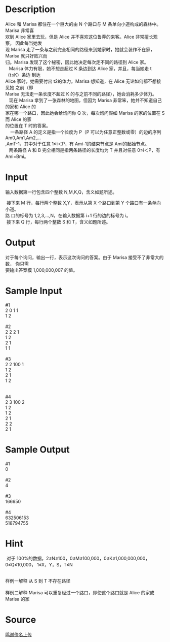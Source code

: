 
# Description

<div class="content"><div>Alice 和 Marisa 都住在一个巨大的由 N 个路口与 M 条单向小道构成的森林中。Marisa 非常喜</div>
<div>欢到 Alice 家里去玩，但是 Alice 并不喜欢这位鲁莽的来客。Alice 非常擅长观察， 因此每当她发</div>
<div>现 Marisa 走了一条与之前完全相同的路径来到她家时，她就会装作不在家， Marisa 就只好败兴而</div>
<div>归。Marisa 发现了这个秘密，因此她决定每次走不同的路径到 Alice 家。</div>
<div>   Marisa 体力有限，她不想走超过 K 条边到达 Alice 家，并且，每当她走 t（t≤K）条边 到达 </div>
<div>Alice 家时，她需要付出 t2的体力。Marisa 想知道，在 Alice 无论如何都不想接见她 之前（即 </div>
<div>Marisa 无法走一条长度不超过 K 的与之前不同的路径），她会消耗多少体力。</div>
<div>   现在 Marisa 拿到了一张森林的地图，但因为 Marisa 非常笨，她并不知道自己的家和 Alice 的</div>
<div>家在哪一个路口，因此她会给询问你 Q 次，每次询问假如 Marisa 的家的位置在 S 而 Alice 的家</div>
<div>的位置在 T 时的答案。</div>
<div>    一条路径 A 的定义是指一个长度为 P（P 可以为任意正整数或零）的边的序列 Am0,Am1,Am2,…</div>
<div>,AmT-1，其中对于任意 1≤i＜P，有 Ami-1的结束节点是 Ami的起始节点。 </div>
<div>   两条路径 A 和 B 完全相同是指两条路径的长度均为 T 并且对任意 0≤i＜P，有 Ami=Bmi。</div></div>

# Input

<div class="content"><p>输入数据第一行包含四个整数 N,M,K,Q，含义如题所述。 </p>
<div>
<div> 接下来 M 行，每行两个整数 X,Y，表示从第 X 个路口到第 Y 个路口有一条单向小道。</div>
<div>路 口的标号为 1,2,3,…,N，在输入数据第 i+1 行的边的标号为 i。 </div>
<div> 接下来 Q 行，每行两个整数 S 和 T，含义如题所述。 </div>
</div></div>

# Output

<div class="content"><div>对于每个询问，输出一行，表示这次询问的答案。由于 Marisa 接受不了非常大的数， 你只需</div>
<div>
<div>要输出答案模 1,000,000,007 的值。 </div>
<div></div>
</div></div>

# Sample Input

<div class="content"><span class="sampledata">#1<br/>
2 0 1 1<br/>
1 2<br/>
<br/>
#2<br/>
2 2 2 1<br/>
1 2<br/>
2 1<br/>
1 1<br/>
<br/>
#3<br/>
2 2 100 1<br/>
1 2<br/>
2 1<br/>
1 2<br/>
<br/>
<br/>
#4<br/>
2 3 100 2<br/>
1 2<br/>
1 2<br/>
2 1<br/>
2 2<br/>
2 1<br/>
</span></div>

# Sample Output

<div class="content"><span class="sampledata">#1<br/>
0<br/>
<br/>
#2<br/>
4<br/>
<br/>
#3<br/>
166650<br/>
<br/>
#4<br/>
632506153<br/>
518794755</span></div>

# Hint

<div class="content"><p></p><p> 对于 100%的数据，2≤N≤100，0≤M≤100,000，0≤K≤1,000,000,000，0≤Q≤10,000， 1≤X，Y，S，T≤N</p><br/>
<div>样例一解释 从 S 到 T 不存在路径  </div><br/>
<div>样例二解释 Marisa 可以重复经过一个路口，即使这个路口就是 Alice 的家或 Marisa 的家 </div><p></p></div>

# Source

<div class="content"><p><a href="problemset.php?search=鸣谢佚名上传">鸣谢佚名上传</a></p></div>

